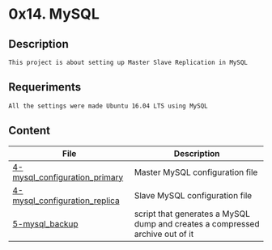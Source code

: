 # 0x14. MySQL
## Description
    This project is about setting up Master Slave Replication in MySQL
## Requeriments
    All the settings were made Ubuntu 16.04 LTS using MySQL
## Content
| File | Description |
| ---  |     ---     |
| [4-mysql_configuration_primary](./4-mysql_configuration_primary) | Master MySQL configuration file |
| [4-mysql_configuration_replica](./4-mysql_configuration_replica) | Slave MySQL configuration file |
| [5-mysql_backup](./5-mysql_backup) | script that generates a MySQL dump and creates a compressed archive out of it|
